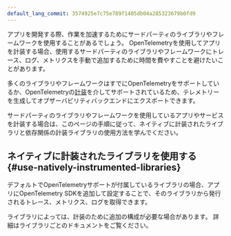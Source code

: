 ```yaml
---
default_lang_commit: 3574925e7c75e789f1405db04a285323679b0fd9
---
```


アプリを開発する際、作業を加速するためにサードパーティのライブラリやフレームワークを使用することがあるでしょう。
OpenTelemetryを使用してアプリを計装する場合、使用するサードパーティのライブラリやフレームワークにトレース、ログ、メトリクスを手動で追加するために時間を費やすことを避けたいことがあります。

多くのライブラリやフレームワークはすでにOpenTelemetryをサポートしているか、OpenTelemetryの[計装](/docs/concepts/instrumentation/libraries/)を介してサポートされているため、テレメトリーを生成してオブザーバビリティバックエンドにエクスポートできます。

サードパーティのライブラリやフレームワークを使用しているアプリやサービスを計装する場合は、このページの手順に従って、ネイティブに計装されたライブラリと依存関係の計装ライブラリの使用方法を学んでください。

## ネイティブに計装されたライブラリを使用する {#use-natively-instrumented-libraries}

デフォルトでOpenTelemetryサポートが付属しているライブラリの場合、アプリにOpenTelemetry SDKを追加して設定することで、そのライブラリから発行されるトレース、メトリクス、ログを取得できます。

ライブラリによっては、計装のために追加の構成が必要な場合があります。
詳細はライブラリごとのドキュメントをご覧ください。
